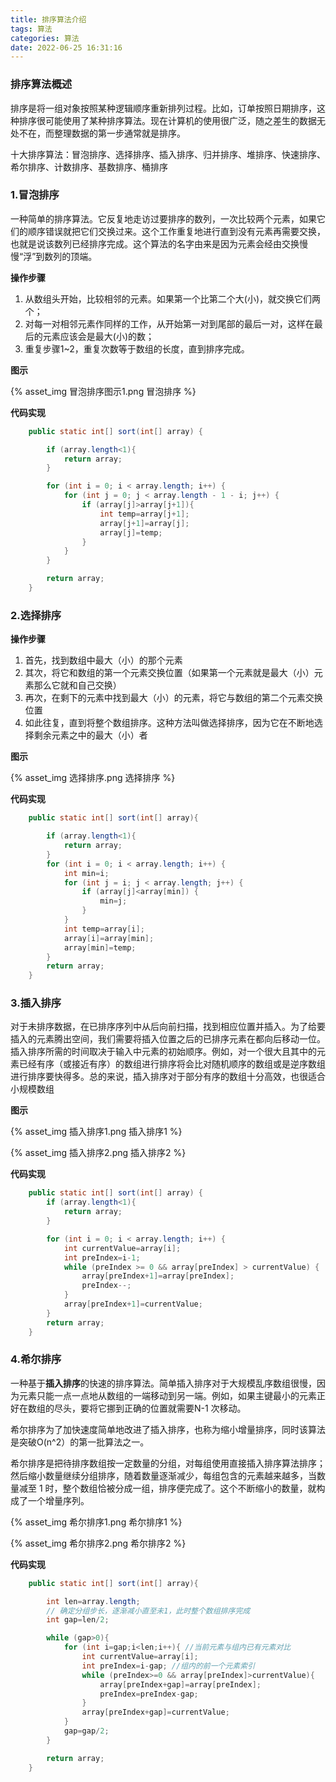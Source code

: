 ```yaml
---
title: 排序算法介绍
tags: 算法
categories: 算法
date: 2022-06-25 16:31:16
---
```


### 排序算法概述

排序是将一组对象按照某种逻辑顺序重新排列过程。比如，订单按照日期排序，这种排序很可能使用了某种排序算法。现在计算机的使用很广泛，随之差生的数据无处不在，而整理数据的第一步通常就是排序。	

十大排序算法：冒泡排序、选择排序、插入排序、归并排序、堆排序、快速排序、希尔排序、计数排序、基数排序、桶排序

### 1.冒泡排序

一种简单的排序算法。它反复地走访过要排序的数列，一次比较两个元素，如果它们的顺序错误就把它们交换过来。这个工作重复地进行直到没有元素再需要交换，也就是说该数列已经排序完成。这个算法的名字由来是因为元素会经由交换慢慢“浮”到数列的顶端。 

**操作步骤**

1. 从数组头开始，比较相邻的元素。如果第一个比第二个大(小)，就交换它们两个；
2. 对每一对相邻元素作同样的工作，从开始第一对到尾部的最后一对，这样在最后的元素应该会是最大(小)的数；
3. 重复步骤1~2，重复次数等于数组的长度，直到排序完成。

**图示**

{% asset_img 冒泡排序图示1.png 冒泡排序 %}

**代码实现**

```java
    public static int[] sort(int[] array) {

        if (array.length<1){
            return array;
        }

        for (int i = 0; i < array.length; i++) {
            for (int j = 0; j < array.length - 1 - i; j++) {
                if (array[j]>array[j+1]){
                    int temp=array[j+1];
                    array[j+1]=array[j];
                    array[j]=temp;
                }
            }
        }

        return array;
    }
```

### 2.选择排序

**操作步骤**

1. 首先，找到数组中最大（小）的那个元素
2. 其次，将它和数组的第一个元素交换位置（如果第一个元素就是最大（小）元素那么它就和自己交换）
3. 再次，在剩下的元素中找到最大（小）的元素，将它与数组的第二个元素交换位置
4. 如此往复，直到将整个数组排序。这种方法叫做选择排序，因为它在不断地选择剩余元素之中的最大（小）者

**图示**

{% asset_img 选择排序.png 选择排序 %}

**代码实现**

```java
    public static int[] sort(int[] array){

        if (array.length<1){
            return array;
        }
        for (int i = 0; i < array.length; i++) {
            int min=i;
            for (int j = i; j < array.length; j++) {
                if (array[j]<array[min]) {
                    min=j;
                }
            }
            int temp=array[i];
            array[i]=array[min];
            array[min]=temp;
        }
        return array;
    }
```

### 3.插入排序

对于未排序数据，在已排序序列中从后向前扫描，找到相应位置并插入。为了给要插入的元素腾出空间，我们需要将插入位置之后的已排序元素在都向后移动一位。插入排序所需的时间取决于输入中元素的初始顺序。例如，对一个很大且其中的元素已经有序（或接近有序）的数组进行排序将会比对随机顺序的数组或是逆序数组进行排序要快得多。总的来说，插入排序对于部分有序的数组十分高效，也很适合小规模数组

**图示**

{% asset_img 插入排序1.png 插入排序1 %}

{% asset_img 插入排序2.png 插入排序2 %}

**代码实现**

```java
    public static int[] sort(int[] array) {
        if (array.length<1){
            return array;
        }

        for (int i = 0; i < array.length; i++) {
            int currentValue=array[i];
            int preIndex=i-1;
            while (preIndex >= 0 && array[preIndex] > currentValue) {
                array[preIndex+1]=array[preIndex];
                preIndex--;
            }
            array[preIndex+1]=currentValue;
        }
        return array;
    }
```

### 4.希尔排序

一种基于**插入排序**的快速的排序算法。简单插入排序对于大规模乱序数组很慢，因为元素只能一点一点地从数组的一端移动到另一端。例如，如果主键最小的元素正好在数组的尽头，要将它挪到正确的位置就需要N-1 次移动。

希尔排序为了加快速度简单地改进了插入排序，也称为缩小增量排序，同时该算法是突破O(n^2）的第一批算法之一。

希尔排序是把待排序数组按一定数量的分组，对每组使用直接插入排序算法排序；然后缩小数量继续分组排序，随着数量逐渐减少，每组包含的元素越来越多，当数量减至 1 时，整个数组恰被分成一组，排序便完成了。这个不断缩小的数量，就构成了一个增量序列。

{% asset_img 希尔排序1.png 希尔排序1 %}

{% asset_img 希尔排序2.png 希尔排序2 %}

**代码实现**

```java
    public static int[] sort(int[] array){

        int len=array.length;
        // 确定分组步长，逐渐减小直至未1，此时整个数组排序完成
        int gap=len/2;

        while (gap>0){
            for (int i=gap;i<len;i++){ //当前元素与组内已有元素对比
                int currentValue=array[i];
                int preIndex=i-gap; //组内的前一个元素索引
                while (preIndex>=0 && array[preIndex]>currentValue){
                    array[preIndex+gap]=array[preIndex];
                    preIndex=preIndex-gap;
                }
                array[preIndex+gap]=currentValue;
            }
            gap=gap/2;
        }

        return array;
    }
```
